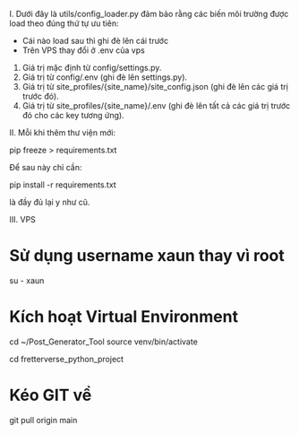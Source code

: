 I. Dưới đây là utils/config_loader.py đảm bảo rằng các biến môi trường được load theo đúng thứ tự ưu tiên:

- Cái nào load sau thì ghi đè lên cái trước
- Trên VPS thay đổi ở .env của vps 

1. Giá trị mặc định từ config/settings.py.
2. Giá trị từ config/.env (ghi đè lên settings.py).
3. Giá trị từ site_profiles/{site_name}/site_config.json (ghi đè lên các giá trị trước đó).
4. Giá trị từ site_profiles/{site_name}/.env (ghi đè lên tất cả các giá trị trước đó cho các key tương ứng).

II. Mỗi khi thêm thư viện mới:

pip freeze > requirements.txt

Để sau này chỉ cần:

pip install -r requirements.txt

là đầy đủ lại y như cũ.

III. VPS
# Sử dụng username xaun thay vì root
su - xaun

# Kích hoạt Virtual Environment
cd ~/Post_Generator_Tool
source venv/bin/activate

cd fretterverse_python_project

# Kéo GIT về
git pull origin main
